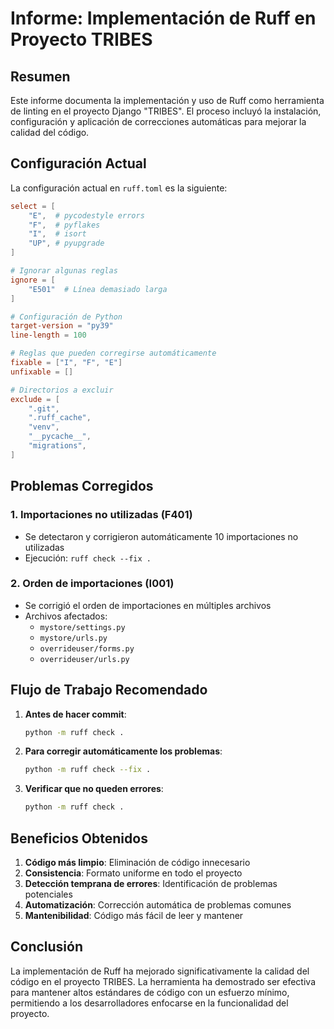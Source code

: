 # Informe: Implementación de Ruff en Proyecto TRIBES

## Resumen

Este informe documenta la implementación y uso de Ruff como herramienta de linting en el proyecto Django "TRIBES". El proceso incluyó la instalación, configuración y aplicación de correcciones automáticas para mejorar la calidad del código.

## Configuración Actual

La configuración actual en `ruff.toml` es la siguiente:

```toml
select = [
    "E",  # pycodestyle errors
    "F",  # pyflakes
    "I",  # isort
    "UP", # pyupgrade
]

# Ignorar algunas reglas
ignore = [
    "E501"  # Línea demasiado larga
]

# Configuración de Python
target-version = "py39"
line-length = 100

# Reglas que pueden corregirse automáticamente
fixable = ["I", "F", "E"]
unfixable = []

# Directorios a excluir
exclude = [
    ".git",
    ".ruff_cache",
    "venv",
    "__pycache__",
    "migrations",
]
```

## Problemas Corregidos

### 1. Importaciones no utilizadas (F401)
- Se detectaron y corrigieron automáticamente 10 importaciones no utilizadas
- Ejecución: `ruff check --fix .`

### 2. Orden de importaciones (I001)
- Se corrigió el orden de importaciones en múltiples archivos
- Archivos afectados:
  - `mystore/settings.py`
  - `mystore/urls.py`
  - `overrideuser/forms.py`
  - `overrideuser/urls.py`

## Flujo de Trabajo Recomendado

1. **Antes de hacer commit**:
   ```bash
   python -m ruff check .
   ```

2. **Para corregir automáticamente los problemas**:
   ```bash
   python -m ruff check --fix .
   ```

3. **Verificar que no queden errores**:
   ```bash
   python -m ruff check .
   ```

## Beneficios Obtenidos

1. **Código más limpio**: Eliminación de código innecesario
2. **Consistencia**: Formato uniforme en todo el proyecto
3. **Detección temprana de errores**: Identificación de problemas potenciales
4. **Automatización**: Corrección automática de problemas comunes
5. **Mantenibilidad**: Código más fácil de leer y mantener

## Conclusión

La implementación de Ruff ha mejorado significativamente la calidad del código en el proyecto TRIBES. La herramienta ha demostrado ser efectiva para mantener altos estándares de código con un esfuerzo mínimo, permitiendo a los desarrolladores enfocarse en la funcionalidad del proyecto.